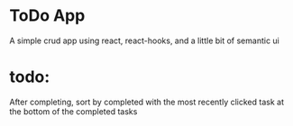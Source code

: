 # ToDo App

A simple crud app using react, react-hooks, and a little bit of semantic ui

# todo: 
After completing, sort by completed with the most recently clicked task at the bottom of the completed tasks

